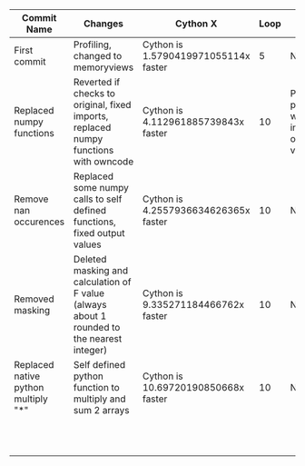 |Commit Name   	|Changes  	|Cython X   	|Loop   	|Issues     |Notes     |
|---	|---	|---	|---	|---    |---    |
|First commit	|Profiling, changed to memoryviews	|Cython is 1.5790419971055114x faster	|5	| None  |       |
|Replaced numpy functions  	|Reverted if checks to original, fixed imports, replaced numpy functions with owncode    	|Cython is 4.112961885739843x faster   	|10  	|Prange/nogil performance worse off, incorrect output values    |       |
|Remove nan occurences   	|Replaced some numpy calls to self defined functions, fixed output values   	|Cython is 4.2557936634626365x faster   	|10   	|None       |Profile :  400015 function calls in 0.691 seconds      |
|Removed masking   	|Deleted masking and calculation of F value (always about 1 rounded to the nearest integer)   	|Cython is 9.335271184466762x faster   	|10   	| None      |50015 function calls in 0.245 seconds       |
|Replaced native python multiply "*"      |Self defined python function to multiply and sum 2 arrays       |Cython is 10.69720190850668x faster       |10       | None      | 50015 function calls in 0.180 seconds       |
|       |       |       |       |       |       |
|       |       |       |       |       |       |
|       |       |       |       |       |       |
|       |       |       |       |       |       |
|       |       |       |       |       |       |
|       |       |       |       |       |       |
|       |       |       |       |       |       |
|       |       |       |       |       |       |
|       |       |       |       |       |       |
|       |       |       |       |       |       |
|       |       |       |       |       |       |

